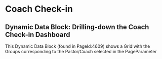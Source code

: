 # Coach Check-in
## Dynamic Data Block: Drilling-down the Coach Check-in Dashboard

This Dynamic Data Block (found in PageId:4609) shows a Grid with the Groups corresponding to the Pastor/Coach selected in the PageParameter